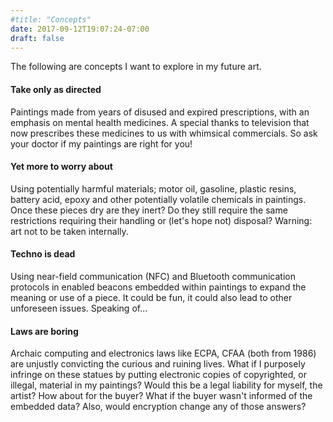 ```yaml
---
#title: "Concepts"
date: 2017-09-12T19:07:24-07:00
draft: false
---
```

The following are concepts I want to explore in my future art.

#### Take only as directed
Paintings made from years of disused and expired prescriptions, with an emphasis on mental health medicines. A special thanks to television that now prescribes these medicines to us with whimsical commercials. So ask your doctor if my paintings are right for you!

#### Yet more to worry about
Using potentially harmful materials; motor oil, gasoline, plastic resins, battery acid, epoxy and other potentially volatile chemicals in paintings. Once these pieces dry are they inert? Do they still require the same restrictions requiring their handling or (let's hope not) disposal? Warning: art not to be taken internally.

#### Techno is dead
Using near-field communication (NFC) and Bluetooth communication protocols in enabled beacons embedded within paintings to expand the meaning or use of a piece. It could be fun, it could also lead to other unforeseen issues. Speaking of...

#### Laws are boring
Archaic computing and electronics laws like ECPA, CFAA (both from 1986) are unjustly convicting the curious and ruining lives. What if I purposely infringe on these statues by putting electronic copies of copyrighted, or illegal, material in my paintings? Would this be a legal liability for myself, the artist? How about for the buyer? What if the buyer wasn't informed of the embedded data? Also, would encryption change any of those answers?
